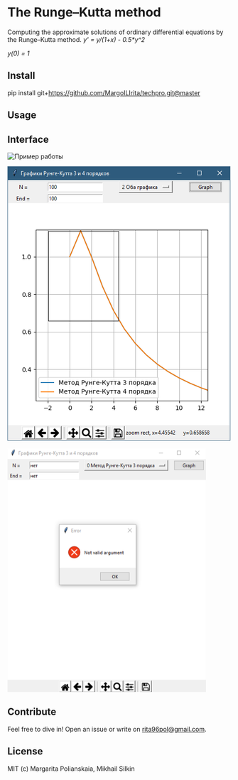 # The Runge–Kutta method

Computing the approximate solutions of ordinary differential equations by the Runge–Kutta method.
_y' = y/(1+x) - 0.5*y^2_

_y(0) = 1_


## Install

pip install git+https://github.com/MargoILIrita/techpro.git@master

## Usage


## Interface
![Пример работы](https://raw.githubusercontent.com/MargoILIrita/techpro/master/images/Runge%E2%80%93Kutta%20methods.png)

![Масштабирование](https://raw.githubusercontent.com/MargoILIrita/techpro/master/images/approximation%20graph.png)

![Ошибка](https://github.com/MargoILIrita/techpro/blob/master/images/Error.png)

## Contribute

Feel free to dive in! Open an issue or write on rita96pol@gmail.com.

## License

MIT (c) Margarita Polianskaia, Mikhail Silkin
